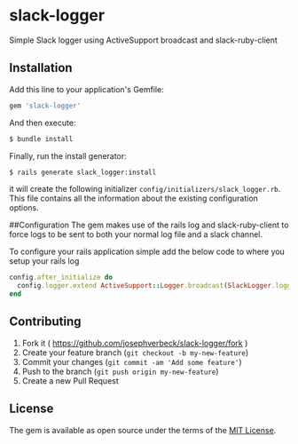 # slack-logger
Simple Slack logger using ActiveSupport broadcast and slack-ruby-client

## Installation
Add this line to your application's Gemfile:

```ruby
gem 'slack-logger'
```

And then execute:
```bash
$ bundle install
```

Finally, run the install generator:
```bash
$ rails generate slack_logger:install
```

it will create the following initializer `config/initializers/slack_logger.rb`. 
This file contains all the information about the existing configuration options.

##Configuration
The gem makes use of the rails log and slack-ruby-client to force logs to be sent to both your normal log
file and a slack channel.

To configure your rails application simple add the below code to where you setup your rails log

```ruby
config.after_initialize do
  config.logger.extend ActiveSupport::Logger.broadcast(SlackLogger.logger)
end
```


## Contributing
1. Fork it ( https://github.com/josephverbeck/slack-logger/fork )
2. Create your feature branch (`git checkout -b my-new-feature`)
3. Commit your changes (`git commit -am 'Add some feature'`)
4. Push to the branch (`git push origin my-new-feature`)
5. Create a new Pull Request

## License
The gem is available as open source under the terms of the [MIT License](http://opensource.org/licenses/MIT).
